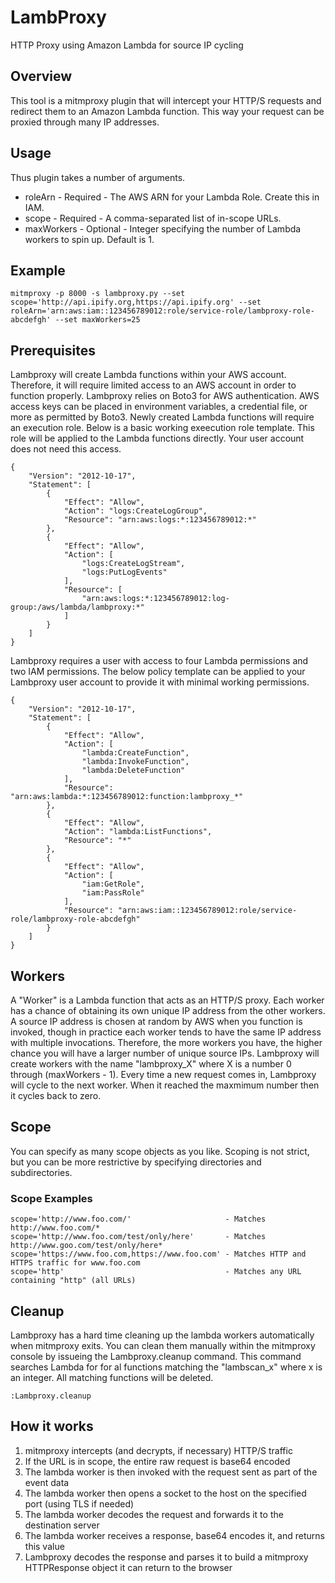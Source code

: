 # LambProxy
HTTP Proxy using Amazon Lambda for source IP cycling

## Overview
This tool is a mitmproxy plugin that will intercept your HTTP/S requests and redirect them to an Amazon Lambda function. This way your request can be proxied through many IP addresses.

## Usage
Thus plugin takes a number of arguments.
- roleArn       - Required - The AWS ARN for your Lambda Role. Create this in IAM.
- scope         - Required - A comma-separated list of in-scope URLs.
- maxWorkers    - Optional - Integer specifying the number of Lambda workers to spin up. Default is 1.

## Example
    mitmproxy -p 8000 -s lambproxy.py --set scope='http://api.ipify.org,https://api.ipify.org' --set roleArn='arn:aws:iam::123456789012:role/service-role/lambproxy-role-abcdefgh' --set maxWorkers=25

## Prerequisites
Lambproxy will create Lambda functions within your AWS account. Therefore, it will require limited access to an AWS account in order to function properly. Lambproxy relies on Boto3 for AWS authentication. AWS access keys can be placed in environment variables, a credential file, or more as permitted by Boto3. Newly created Lambda functions will require an execution role. Below is a basic working exeecution role template. This role will be applied to the Lambda functions directly. Your user account does not need this access.

    {
        "Version": "2012-10-17",
        "Statement": [
            {
                "Effect": "Allow",
                "Action": "logs:CreateLogGroup",
                "Resource": "arn:aws:logs:*:123456789012:*"
            },
            {
                "Effect": "Allow",
                "Action": [
                    "logs:CreateLogStream",
                    "logs:PutLogEvents"
                ],
                "Resource": [
                    "arn:aws:logs:*:123456789012:log-group:/aws/lambda/lambproxy:*"
                ]
            }
        ]
    }

Lambproxy requires a user with access to four Lambda permissions and two IAM permissions. The below policy template can be applied to your Lambproxy user account to provide it with minimal working permissions.

    {
        "Version": "2012-10-17",
        "Statement": [
            {
                "Effect": "Allow",
                "Action": [
                    "lambda:CreateFunction",
                    "lambda:InvokeFunction",
                    "lambda:DeleteFunction"
                ],
                "Resource": "arn:aws:lambda:*:123456789012:function:lambproxy_*"
            },
            {
                "Effect": "Allow",
                "Action": "lambda:ListFunctions",
                "Resource": "*"
            },
            {
                "Effect": "Allow",
                "Action": [
                    "iam:GetRole",
                    "iam:PassRole"
                ],
                "Resource": "arn:aws:iam::123456789012:role/service-role/lambproxy-role-abcdefgh"
            }
        ]
    }

## Workers
A "Worker" is a Lambda function that acts as an HTTP/S proxy. Each worker has a chance of obtaining its own unique IP address from the other workers. A source IP address is chosen at random by AWS when you function is invoked, though in practice each worker tends to have the same IP address with multiple invocations. Therefore, the more workers you have, the higher chance you will have a larger number of unique source IPs. Lambproxy will create workers with the name "lambproxy_X" where X is a number 0 through (maxWorkers - 1). Every time a new request comes in, Lambproxy will cycle to the next worker. When it reached the maxmimum number then it cycles back to zero.

## Scope
You can specify as many scope objects as you like. Scoping is not strict, but you can be more restrictive by specifying directories and subdirectories.

### Scope Examples
    scope='http://www.foo.com/'                     - Matches http://www.foo.com/*
    scope='http://www.foo.com/test/only/here'       - Matches http://www.goo.com/test/only/here*
    scope='https://www.foo.com,https://www.foo.com' - Matches HTTP and HTTPS traffic for www.foo.com
    scope='http'                                    - Matches any URL containing "http" (all URLs)
    
## Cleanup
Lambproxy has a hard time cleaning up the lambda workers automatically when mitmproxy exits. You can clean them manually within the mitmproxy console by issueing the Lambproxy.cleanup command. This command searches Lambda for for al functions matching the "lambscan_x" where x is an integer. All matching functions will be deleted.

    :Lambproxy.cleanup

## How it works
1. mitmproxy intercepts (and decrypts, if necessary) HTTP/S traffic
1. If the URL is in scope, the entire raw request is base64 encoded
1. The lambda worker is then invoked with the request sent as part of the event data
1. The lambda worker then opens a socket to the host on the specified port (using TLS if needed)
1. The lambda worker decodes the request and forwards it to the destination server
1. The lambda worker receives a response, base64 encodes it, and returns this value
1. Lambproxy decodes the response and parses it to build a mitmproxy HTTPResponse object it can return to the browser
